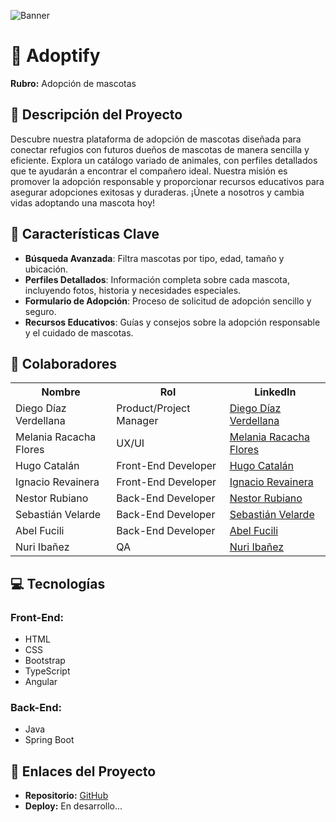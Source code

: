 ![Banner](https://github.com/No-Country-simulation/c19-42-n-java-react/assets/137783616/9e22a36b-44b7-4056-8bb6-282006d9bb3b)

# 🐾 Adoptify

**Rubro:** Adopción de mascotas

## 📖 Descripción del Proyecto

Descubre nuestra plataforma de adopción de mascotas diseñada para conectar refugios con futuros dueños de mascotas de manera sencilla y eficiente. Explora un catálogo variado de animales, con perfiles detallados que te ayudarán a encontrar el compañero ideal. Nuestra misión es promover la adopción responsable y proporcionar recursos educativos para asegurar adopciones exitosas y duraderas. ¡Únete a nosotros y cambia vidas adoptando una mascota hoy!

## 🌟 Características Clave

- **Búsqueda Avanzada**: Filtra mascotas por tipo, edad, tamaño y ubicación.
- **Perfiles Detallados**: Información completa sobre cada mascota, incluyendo fotos, historia y necesidades especiales.
- **Formulario de Adopción**: Proceso de solicitud de adopción sencillo y seguro.
- **Recursos Educativos**: Guías y consejos sobre la adopción responsable y el cuidado de mascotas.

## 👥 Colaboradores

<table>
  <tr>
    <th>Nombre</th>
    <th>Rol</th>
    <th>LinkedIn</th>
  </tr>
  <tr>
    <td>Diego Díaz Verdellana</td>
    <td>Product/Project Manager</td>
    <td><a href="https://www.linkedin.com/in/diego-d%C3%ADaz-44633a28b/">Diego Díaz Verdellana</a></td>
  </tr>
  <tr>
    <td>Melania Racacha Flores</td>
    <td>UX/UI</td>
    <td><a href="https://www.linkedin.com/in/">Melania Racacha Flores</a></td>
  </tr>
  <tr>
    <td>Hugo Catalán</td>
    <td>Front-End Developer</td>
    <td><a href="https://www.linkedin.com/in/">Hugo Catalán</a></td>
  </tr>
  <tr>
    <td>Ignacio Revainera</td>
    <td>Front-End Developer</td>
    <td><a href="https://www.linkedin.com/in/ignaciorevainera">Ignacio Revainera</a></td>
  </tr>
  <tr>
    <td>Nestor Rubiano</td>
    <td>Back-End Developer</td>
    <td><a href="https://www.linkedin.com/in/">Nestor Rubiano</a></td>
  </tr>
  <tr>
    <td>Sebastián Velarde</td>
    <td>Back-End Developer</td>
    <td><a href="https://www.linkedin.com/in/sebasvelardedev/">Sebastián Velarde</a></td>
  </tr>
  <tr>
    <td>Abel Fucili</td>
    <td>Back-End Developer</td>
    <td><a href="https://www.linkedin.com/in/">Abel Fucili</a></td>
  </tr>
  <tr>
    <td>Nuri Ibañez</td>
    <td>QA</td>
    <td><a href="https://www.linkedin.com/in/">Nuri Ibañez</a></td>
  </tr>
</table>

## 💻 Tecnologías

### Front-End:
- HTML
- CSS
- Bootstrap
- TypeScript
- Angular

### Back-End:
- Java
- Spring Boot

## 🔗 Enlaces del Proyecto

- **Repositorio:** [GitHub](https://github.com/No-Country-simulation/c19-42-n-java-react/)
- **Deploy:** En desarrollo...
